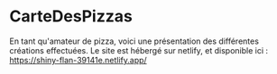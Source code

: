 # CarteDesPizzas

En tant qu'amateur de pizza, voici une présentation des différentes créations effectuées.
Le site est hébergé sur netlify, et disponible ici : https://shiny-flan-39141e.netlify.app/
